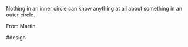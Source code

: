Nothing in an inner circle can know anything at all about something in an outer circle.

From Martin.

#design